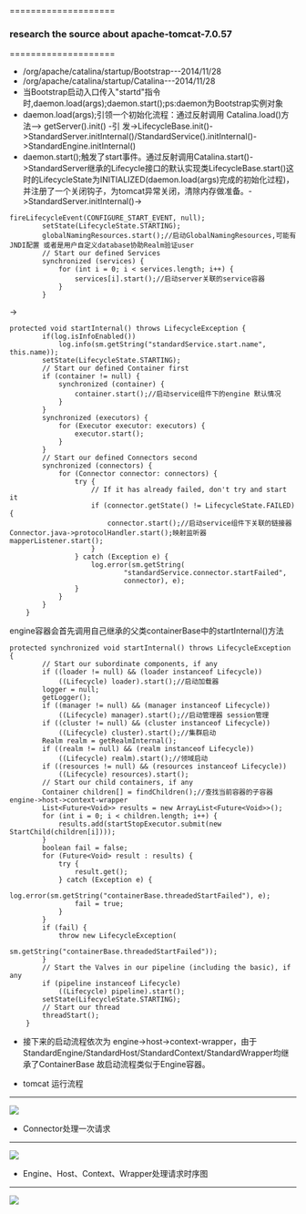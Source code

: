 ====================
### research the source about apache-tomcat-7.0.57
====================
* /org/apache/catalina/startup/Bootstrap---2014/11/28
* /org/apache/catalina/startup/Catalina---2014/11/28
* 当Bootstrap启动入口传入"startd"指令时,daemon.load(args);daemon.start();ps:daemon为Bootstrap实例对象
* daemon.load(args);引领一个初始化流程：通过反射调用 Catalina.load()方法--> getServer().init() -引 发->LifecycleBase.init()->StandardServer.initInternal()/StandardService().initInternal()->StandardEngine.initInternal()
* daemon.start();触发了start事件。通过反射调用Catalina.start()->StandardServer继承的Lifecycle接口的默认实现类LifecycleBase.start()这时的LifecycleState为INITIALIZED(daemon.load(args)完成的初始化过程)，并注册了一个关闭钩子，为tomcat异常关闭，清除内存做准备。->StandardServer.initInternal()->

```
fireLifecycleEvent(CONFIGURE_START_EVENT, null);
        setState(LifecycleState.STARTING);
        globalNamingResources.start();//启动GlobalNamingResources,可能有JNDI配置 或者是用户自定义database协助Realm验证user
        // Start our defined Services
        synchronized (services) {
            for (int i = 0; i < services.length; i++) {
                services[i].start();//启动server关联的service容器
            }
        }
```

->
```
protected void startInternal() throws LifecycleException {
        if(log.isInfoEnabled())
            log.info(sm.getString("standardService.start.name", this.name));
        setState(LifecycleState.STARTING);
        // Start our defined Container first
        if (container != null) {
            synchronized (container) {
                container.start();//启动service组件下的engine 默认情况
            }
        }
        synchronized (executors) {
            for (Executor executor: executors) {
                executor.start();
            }
        }
        // Start our defined Connectors second
        synchronized (connectors) {
            for (Connector connector: connectors) {
                try {
                    // If it has already failed, don't try and start it
                    if (connector.getState() != LifecycleState.FAILED) {
                        connector.start();//启动service组件下关联的链接器 Connector.java->protocolHandler.start();映射监听器mapperListener.start();
                    }
                } catch (Exception e) {
                    log.error(sm.getString(
                            "standardService.connector.startFailed",
                            connector), e);
                }
            }
        }
    }
```

engine容器会首先调用自己继承的父类containerBase中的startInternal()方法
```
protected synchronized void startInternal() throws LifecycleException {
        // Start our subordinate components, if any
        if ((loader != null) && (loader instanceof Lifecycle))
            ((Lifecycle) loader).start();//启动加载器
        logger = null;
        getLogger();
        if ((manager != null) && (manager instanceof Lifecycle))
            ((Lifecycle) manager).start();//启动管理器 session管理
        if ((cluster != null) && (cluster instanceof Lifecycle))
            ((Lifecycle) cluster).start();//集群启动
        Realm realm = getRealmInternal();
        if ((realm != null) && (realm instanceof Lifecycle))
            ((Lifecycle) realm).start();//领域启动
        if ((resources != null) && (resources instanceof Lifecycle))
            ((Lifecycle) resources).start();
        // Start our child containers, if any
        Container children[] = findChildren();//查找当前容器的子容器 engine->host->context-wrapper
        List<Future<Void>> results = new ArrayList<Future<Void>>();
        for (int i = 0; i < children.length; i++) {
            results.add(startStopExecutor.submit(new StartChild(children[i])));
        }
        boolean fail = false;
        for (Future<Void> result : results) {
            try {
                result.get();
            } catch (Exception e) {
                log.error(sm.getString("containerBase.threadedStartFailed"), e);
                fail = true;
            }
        }
        if (fail) {
            throw new LifecycleException(
                    sm.getString("containerBase.threadedStartFailed"));
        }
        // Start the Valves in our pipeline (including the basic), if any
        if (pipeline instanceof Lifecycle)
            ((Lifecycle) pipeline).start();
        setState(LifecycleState.STARTING);
        // Start our thread
        threadStart();
    }
```
*  接下来的启动流程依次为 engine->host->context-wrapper，由于StandardEngine/StandardHost/StandardContext/StandardWrapper均继承了ContainerBase 故启动流程类似于Engine容器。

* tomcat 运行流程
----------

![](http://sdw2330976.github.io/images/uml/tomcat-launch.png)

* Connector处理一次请求
-----------
![](http://sdw2330976.github.io/images/uml/connector.png)

* Engine、Host、Context、Wrapper处理请求时序图
-----------
![](http://sdw2330976.github.io/images/uml/container.png)
